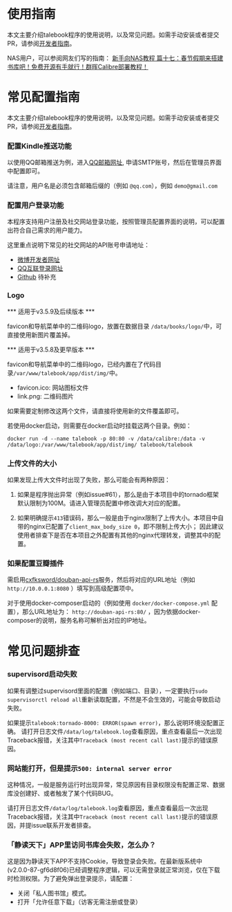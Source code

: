 使用指南
===========
本文主要介绍talebook程序的使用说明，以及常见问题。如需手动安装或者提交PR，请参阅[开发者指南](./Development.zh_CN.md)。


NAS用户，可以参阅网友们写的指南：
[新手向NAS教程 篇十七：春节假期来搭建书库吧！免费开源有手就行！群晖Calibre部署教程！ ](https://post.smzdm.com/p/a3d7ox0k/)

常见配置指南
===========
本文主要介绍talebook程序的使用说明，以及常见问题。如需手动安装或者提交PR，请参阅[开发者指南](./Development.zh_CN.md)。

### 配置Kindle推送功能
以使用QQ邮箱推送为例，进入[QQ邮箱网址](http://service.mail.qq.com/cgi-bin/help?subtype=1&&no=1001256&&id=28), 申请SMTP账号，然后在管理员界面中配置即可。

请注意，用户名是必须包含邮箱后缀的（例如 `@qq.com`），例如 `demo@gmail.com`

### 配置用户登录功能
本程序支持用户注册及社交网站登录功能，按照管理员配置界面的说明，可以配置出符合自己需求的用户能力。

这里重点说明下常见的社交网站的API账号申请地址：
 - [微博开发者网址](http://open.weibo.com/developers)
 - [QQ互联登录网址](https://connect.qq.com/)
 - [Github]() 待补充

### Logo
*** 适用于v3.5.9及后续版本 ***

favicon和导航菜单中的二维码logo，放置在数据目录 ```/data/books/logo/```中，可直接使用新图片覆盖掉。


*** 适用于v3.5.8及更早版本 ***

favicon和导航菜单中的二维码logo，已经内置在了代码目录```/var/www/talebook/app/dist/img/```中。
 - favicon.ico: 网站图标文件
 - link.png: 二维码图片

如果需要定制修改这两个文件，请直接将使用新的文件覆盖即可。

若使用docker启动，则需要在docker启动时挂载这两个目录。例如：
```
docker run -d --name talebook -p 80:80 -v /data/calibre:/data -v /data/logo:/var/www/talebook/app/dist/img/ talebook/talebook
```

### 上传文件的大小
如果发现上传大文件时出现了失败，那么可能会有两种原因：

1. 如果是程序抛出异常（例如issue#61），那么是由于本项目中的tornado框架默认限制为100M。请进入管理员配置中修改调大对应的配置。

1. 如果明确提示`413`错误码，那么一般是由于nginx限制了上传大小。本项目中自带的nginx已配置了`client_max_body_size 0`，即不限制上传大小；
因此建议使用者排查下是否在本项目之外配置有其他的nginx代理转发，调整其中的配置。

### 如果配置豆瓣插件
需启用[cxfksword/douban-api-rs](https://github.com/cxfksword/douban-api-rs)服务，然后将对应的URL地址（例如 `http://10.0.0.1:8080` ）填写到高级配置项中。

对于使用docker-composer启动的（例如使用 `docker/docker-compose.yml` 配置），那么URL地址为： `http://douban-api-rs:80/` ，因为依据docker-composer的说明，服务名称可解析出对应的IP地址。

常见问题排查
===============
### supervisord启动失败

如果有调整过supervisord里面的配置（例如端口、目录），一定要执行```sudo supervisorctl reload all```重新读取配置，不然是不会生效的，可能会导致启动失败。

如果提示```talebook:tornado-8000: ERROR(spawn error)```，那么说明环境没配置正确。
请打开日志文件```/data/log/talebook.log```查看原因，重点查看最后一次出现Traceback报错，关注其中```Traceback (most recent call last)```提示的错误原因。

### 网站能打开，但是提示```500: internal server error```

这种情况，一般是服务运行时出现异常，常见原因有目录权限没有配置正常、数据库没创建好、或者触发了某个代码BUG。

请打开日志文件```/data/log/talebook.log```查看原因，重点查看最后一次出现Traceback报错，关注其中```Traceback (most recent call last)```提示的错误原因，并提issue联系开发者排查。

### 「静读天下」APP里访问书库会失败，怎么办？

这是因为静读天下APP不支持Cookie，导致登录会失败。在最新版系统中(v2.0.0-87-gf6d8f06)已经调整程序逻辑，可以无需登录就正常浏览，仅在下载时检测权限。为了避免弹出登录提示，请配置：
 - 关闭「私人图书馆」模式。
 - 打开「允许任意下载」（访客无需注册或登录）